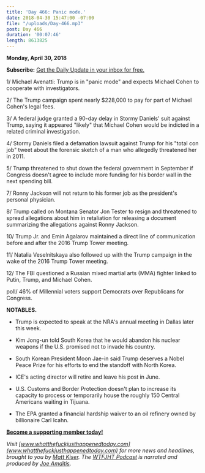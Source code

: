```yaml
---
title: 'Day 466: Panic mode.'
date: 2018-04-30 15:47:00 -07:00
file: "/uploads/Day-466.mp3"
post: Day 466
duration: '00:07:46'
length: 8613825
---
```


**Monday, April 30, 2018**

**Subscribe:** [Get the Daily Update in your inbox for free.](https://whatthefuckjusthappenedtoday.com/subscribe/)

1/ Michael Avenatti: Trump is in "panic mode" and expects Michael Cohen to cooperate with investigators.

2/ The Trump campaign spent nearly $228,000 to pay for part of Michael Cohen's legal fees.

3/ A federal judge granted a 90-day delay in Stormy Daniels' suit against Trump, saying it appeared "likely" that Michael Cohen would be indicted in a related criminal investigation.

4/ Stormy Daniels filed a defamation lawsuit against Trump for his "total con job" tweet about the forensic sketch of a man who allegedly threatened her in 2011.

5/ Trump threatened to shut down the federal government in September if Congress doesn't agree to include more funding for his border wall in the next spending bill.

7/ Ronny Jackson will not return to his former job as the president's personal physician.

8/ Trump called on Montana Senator Jon Tester to resign and threatened to spread allegations about him in retaliation for releasing a document summarizing the allegations against Ronny Jackson.

10/ Trump Jr. and Emin Agalarov maintained a direct line of communication before and after the 2016 Trump Tower meeting.

11/ Natalia Veselnitskaya also followed up with the Trump campaign in the wake of the 2016 Trump Tower meeting.

12/ The FBI questioned a Russian mixed martial arts (MMA) fighter linked to Putin, Trump, and Michael Cohen.

poll/ 46% of Millennial voters support Democrats over Republicans for Congress.

**NOTABLES.**

* Trump is expected to speak at the NRA's annual meeting in Dallas later this week.

* Kim Jong-un told South Korea that he would abandon his nuclear weapons if the U.S. promised not to invade his country.

* South Korean President Moon Jae-in said Trump deserves a Nobel Peace Prize for his efforts to end the standoff with North Korea.

* ICE's acting director will retire and leave his post in June.

* U.S. Customs and Border Protection doesn't plan to increase its capacity to process or temporarily house the roughly 150 Central Americans waiting in Tijuana.

* The EPA granted a financial hardship waiver to an oil refinery owned by billionaire Carl Icahn.

**[Become a supporting member today!](https://whatthefuckjusthappenedtoday.com/membership/?utm_source=2017\+Donors&utm_campaign=8dccd905d9-&utm_medium=email&utm_term=0_3bd36f654c-8dccd905d9-169730397)**

*Visit [www.whatthefuckjusthappenedtoday.com](www.whatthefuckjusthappenedtoday.com) for more news and headlines, brought to you by [Matt Kiser](https://twitter.com/Matt_Kiser). The [WTFJHT Podcast](https://whatthefuckjusthappenedtoday.com/podcasts/) is narrated and produced by [Joe Amditis](https://twitter.com/jsamditis).*